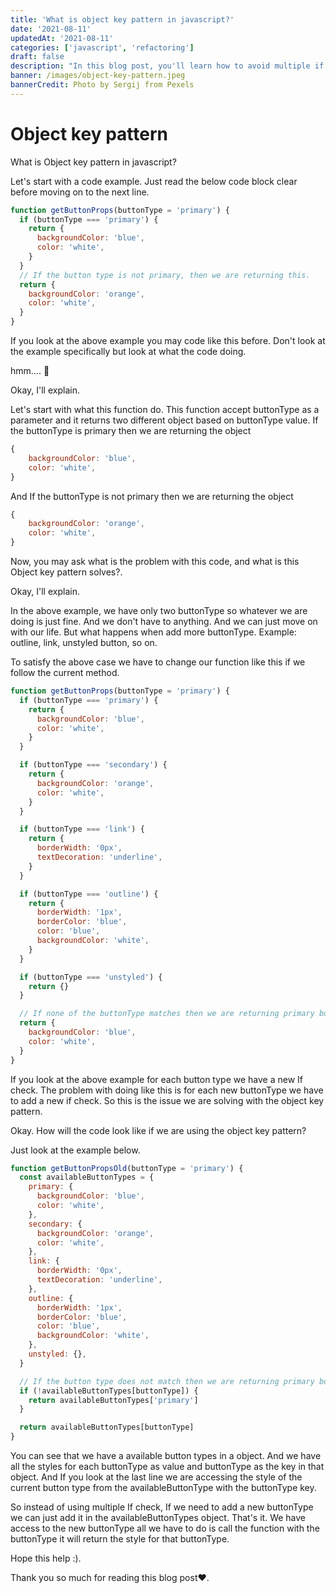 ```yaml
---
title: 'What is object key pattern in javascript?'
date: '2021-08-11'
updatedAt: '2021-08-11'
categories: ['javascript', 'refactoring']
draft: false
description: "In this blog post, you'll learn how to avoid multiple if check using object key pattern in javascript and what problem it solves."
banner: /images/object-key-pattern.jpeg
bannerCredit: Photo by Sergij from Pexels
---
```


# Object key pattern

What is Object key pattern in javascript?

Let's start with a code example. Just read the below code block clear before moving on to the next line.

```jsx
function getButtonProps(buttonType = 'primary') {
  if (buttonType === 'primary') {
    return {
      backgroundColor: 'blue',
      color: 'white',
    }
  }
  // If the button type is not primary, then we are returning this.
  return {
    backgroundColor: 'orange',
    color: 'white',
  }
}
```

If you look at the above example you may code like this before. Don't look at the example specifically but look at what the code doing.

hmm.... 🤔

Okay, I'll explain.

Let's start with what this function do. This function accept buttonType as a parameter and it returns two different object based on buttonType value. If the buttonType is primary then we are returning the object

```jsx
{
    backgroundColor: 'blue',
    color: 'white',
}
```

And If the buttonType is not primary then we are returning the object

```jsx
{
    backgroundColor: 'orange',
    color: 'white',
}
```

Now, you may ask what is the problem with this code, and what is this Object key pattern solves?.

Okay, I'll explain.

In the above example, we have only two buttonType so whatever we are doing is just fine. And we don't have to anything. And we can just move on with our life. But what happens when add more buttonType. Example: outline, link, unstyled button, so on.

To satisfy the above case we have to change our function like this if we follow the current method.

```jsx
function getButtonProps(buttonType = 'primary') {
  if (buttonType === 'primary') {
    return {
      backgroundColor: 'blue',
      color: 'white',
    }
  }

  if (buttonType === 'secondary') {
    return {
      backgroundColor: 'orange',
      color: 'white',
    }
  }

  if (buttonType === 'link') {
    return {
      borderWidth: '0px',
      textDecoration: 'underline',
    }
  }

  if (buttonType === 'outline') {
    return {
      borderWidth: '1px',
      borderColor: 'blue',
      color: 'blue',
      backgroundColor: 'white',
    }
  }

  if (buttonType === 'unstyled') {
    return {}
  }

  // If none of the buttonType matches then we are returning primary button style
  return {
    backgroundColor: 'blue',
    color: 'white',
  }
}
```

If you look at the above example for each button type we have a new If check. The problem with doing like this is for each new buttonType we have to add a new if check. So this is the issue we are solving with the object key pattern.

Okay. How will the code look like if we are using the object key pattern?

Just look at the example below.

```jsx
function getButtonPropsOld(buttonType = 'primary') {
  const availableButtonTypes = {
    primary: {
      backgroundColor: 'blue',
      color: 'white',
    },
    secondary: {
      backgroundColor: 'orange',
      color: 'white',
    },
    link: {
      borderWidth: '0px',
      textDecoration: 'underline',
    },
    outline: {
      borderWidth: '1px',
      borderColor: 'blue',
      color: 'blue',
      backgroundColor: 'white',
    },
    unstyled: {},
  }

  // If the button type does not match then we are returning primary button style
  if (!availableButtonTypes[buttonType]) {
    return availableButtonTypes['primary']
  }

  return availableButtonTypes[buttonType]
}
```

You can see that we have a available button types in a object. And we have all the styles for each buttonType as value and buttonType as the key in that object. And If you look at the last line we are accessing the style of the current button type from the availableButtonType with the buttonType key.

So instead of using multiple If check, If we need to add a new buttonType we can just add it in the availableButtonTypes object. That's it. We have access to the new buttonType all we have to do is call the function with the buttonType it will return the style for that buttonType.

Hope this help :).

Thank you so much for reading this blog post♥️.
